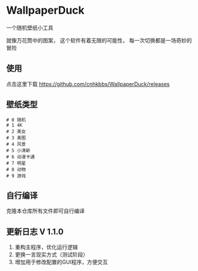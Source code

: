 # WallpaperDuck
一个随机壁纸小工具

就像万花筒中的图案， 这个软件有着无限的可能性， 每一次切换都是一场奇妙的冒险
## 使用
点击这里下载
https://github.com/cnhkbbs/WallpaperDuck/releases

## 壁纸类型
```
# 0 随机
# 1 4K
# 2 美女
# 3 美图
# 4 风景
# 5 小清新
# 6 动漫卡通
# 7 明星
# 8 动物
# 9 游戏
```
## 自行编译
克隆本仓库所有文件即可自行编译

## 更新日志 V 1.1.0

1. 重构主程序，优化运行逻辑
2. 更换一言现实方式（测试阶段）
3. 增加用于修改配置的GUI程序，方便交互
